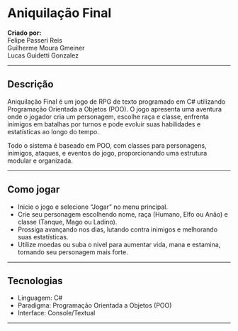 # Aniquilação Final

**Criado por:**  
Felipe Passeri Reis  
Guilherme Moura Gmeiner  
Lucas Guidetti Gonzalez

---

## Descrição

Aniquilação Final é um jogo de RPG de texto programado em C# utilizando Programação Orientada a Objetos (POO). O jogo apresenta uma aventura onde o jogador cria um personagem, escolhe raça e classe, enfrenta inimigos em batalhas por turnos e pode evoluir suas habilidades e estatísticas ao longo do tempo.

Todo o sistema é baseado em POO, com classes para personagens, inimigos, ataques, e eventos do jogo, proporcionando uma estrutura modular e organizada.

---

## Como jogar

- Inicie o jogo e selecione “Jogar” no menu principal.  
- Crie seu personagem escolhendo nome, raça (Humano, Elfo ou Anão) e classe (Tanque, Mago ou Ladino).  
- Prossiga avançando nos dias, lutando contra inimigos e melhorando suas estatísticas.  
- Utilize moedas ou suba o nivel para aumentar vida, mana e estamina, tornando seu personagem mais forte.

---

## Tecnologias

- Linguagem: C#  
- Paradigma: Programação Orientada a Objetos (POO)  
- Interface: Console/Textual  

---
